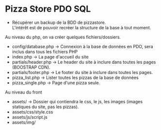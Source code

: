 # Pizza Store PDO SQL

- Récupérer un backup de la BDD de pizzastore.  
L'intérêt est de pouvoir recréer la structure de la base à tout moment.

Au niveau du php, on va créer quelques fichiers/dossiers.
- config/database.php -> Connexion à la base de données en PDO, sera inclus dans tous les fichiers PHP
- index.php -> La page d'accueil du site
- partials/header.php -> Le header du site à inclure dans toutes les pages (BOOSTRAP CDN).
- partials/footer.php -> Le footer du site à inclure dans toutes les pages.
- pizza_list.php -> Lister toutes les pizzas de la base de données
- pizza_single.php -> Page d'une pizza seule.

Au niveau du front
- assets/ -> Dossier qui contiendra le css, le js, les images (images statiques du site, pas les pizzas).
- assets/css/style.css
- assets/js/script.js
- assets/img/